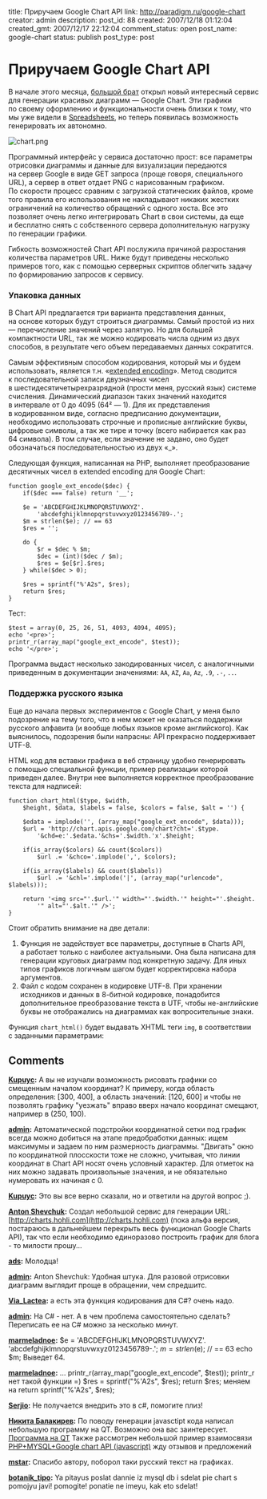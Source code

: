 title: Приручаем Google Chart API
link: http://paradigm.ru/google-chart
creator: admin
description:
post_id: 88
created: 2007/12/18 01:12:04
created_gmt: 2007/12/17 22:12:04
comment_status: open
post_name: google-chart
status: publish
post_type: post

# Приручаем Google Chart API

В начале этого месяца, [большой брат](http://google.com) открыл новый интересный сервис для генерации красивых диаграмм — Google Chart. Эти графики по своему оформлению и функциональности очень близки к тому, что мы уже видели в [Spreadsheets](http://docs.google.com/), но теперь появилась возможность генерировать их автономно.

![chart.png](/media/chart.png)

Программный интерфейс у сервиса достаточно прост: все параметры отрисовки диаграммы и данные для визуализации передаются на сервер Google в виде GET запроса (проще говоря, специального URL), а сервер в ответ отдает PNG с нарисованным графиком. По скорости процесс сравним с загрузкой статических файлов, кроме того правила его использования не накладывают никаких жестких ограничений на количество обращений с одного хоста. Все это позволяет очень легко интегрировать Chart в свои системы, да еще и бесплатно снять с собственного сервера дополнительную нагрузку по генерации графики.

Гибкость возможностей Chart API послужила причиной разростания количества параметров URL. Ниже будут приведены несколько примеров того, как с помощью серверных скриптов облегчить задачу по формированию запросов к сервису.

### Упаковка данных

В Chart API предлагается три варианта представления данных, на основе которых будут строиться диаграммы. Самый простой из них — перечисление значений через запятую. Но для большей компактности URL, так же можно кодировать числа одним из двух способов, в результате чего объем передаваемых данных сократится.

Самым эффективным способом кодирования, который мы и будем использовать, является т.н. «[extended encoding](http://code.google.com/apis/chart/#extended)». Метод сводится к последовательной записи двузначных чисел в шестидесятичетырехразрядной (прости меня, русский язык) системе счисления. Динамический диапазон таких значений находится в интервале от 0 до 4095 (64² — 1). Для их представления в кодированном виде, согласно предписанию документации, необходимо использовать строчные и прописные английские буквы, цифровые символы, а так же тире и точку (всего набирается как раз 64 символа). В том случае, если значение не задано, оно будет обозначаться последовательностью из двух «_».

Следующая функция, написанная на PHP, выполняет преобразование десятичных чисел в extended encoding для Google Chart:

    function google_ext_encode($dec) {
        if($dec === false) return '__';

        $e = 'ABCDEFGHIJKLMNOPQRSTUVWXYZ'.
            'abcdefghijklmnopqrstuvwxyz0123456789-.';
        $m = strlen($e); // == 63
        $res = '';

        do {
            $r = $dec % $m;
            $dec = (int)($dec / $m);
            $res = $e[$r].$res;
        } while($dec > 0);

        $res = sprintf("%'A2s", $res);
        return $res;
    }

Тест:

    $test = array(0, 25, 26, 51, 4093, 4094, 4095);
    echo '<pre>';
    printr_r(array_map("google_ext_encode", $test));
    echo '</pre>';


Программа выдаст несколько закодированных чисел, с аналогичными приведенным в документации значениями: `AA`, `AZ`, `Aa`, `Az`, `.9`, `.-`, `..`.

### Поддержка русского языка

Еще до начала первых экспериментов с Google Chart, у меня было подозрение на тему того, что в нем может не оказаться поддержки русского алфавита (и вообще любых языков кроме английского). Как выяснилось, подозрения были напрасны: API прекрасно поддерживает UTF-8.

HTML код для вставки графика в веб страницу удобно генерировать с помощью специальной функции, пример реализации которой приведен далее. Внутри нее выполняется корректное преобразование текста для надписей:

    function chart_html($type, $width,
        $height, $data, $labels = false, $colors = false, $alt = '') {

        $edata = implode('', (array_map("google_ext_encode", $data)));
        $url = 'http://chart.apis.google.com/chart?cht='.$type.
            '&chd=e:'.$edata.'&chs='.$width.'x'.$height;

        if(is_array($colors) && count($colors))
            $url .= '&chco='.implode(',', $colors);

        if(is_array($labels) && count($labels))
            $url .= '&chl='.implode('|', (array_map("urlencode", $labels)));

        return '<img src="'.$url.'" width="'.$width.'" height="'.$height.
            '" alt="'.$alt.'" />';
    }

Стоит обратить внимание на две детали:

  1. Функция не задействует все параметры, доступные в Charts API, а работает только с наиболее актуальными. Она была написана для генерации круговых диаграмм под конкретную задачу. Для иных типов графиков логичным шагом будет корректировка набора аргументов.
  2. Файл с кодом сохранен в кодировке UTF-8. При хранении исходников и данных в 8-битной кодировке, понадобится дополнительное преобразование текста в UTF, чтобы не-английские буквы не отображались на диаграммах как вопросительные знаки.

Функция `chart_html()` будет выдавать XHTML теги `img`, в соответствии с заданными параметрами:

## Comments

**[Kupuyc](#73 "2007/12/18 02:18:16"):** А вы не изучали возможность рисовать графики со смещенным началом координат? К примеру, когда область определения: [300, 400], а область значений: [120, 600] и чтобы не позволять графику "уезжать" вправо вверх начало координат смещают, например в (250, 100).

**[admin](#74 "2007/12/18 04:46:37"):** Автоматической подстройки координатной сетки под график всегда можно добиться на этапе предобработки данных: ищем максимумы и задаем по ним размерность диаграммы. "Двигать" окно по координатной плосскости тоже не сложно, учитывая, что линии координат в Chart API носят очень условный характер. Для отметок на них можно задавать произвольные значения, и не обязательно нумеровать их начиная с 0.

**[Kupuyc](#75 "2007/12/18 08:00:49"):** Это вы все верно сказали, но и ответили на другой вопрос ;).

**[Anton Shevchuk](#76 "2007/12/18 14:02:08"):** Создал небольшой сервис для генерации URL: [http://charts.hohli.com](http://charts.hohli.com) (пока альфа версия, постараюсь в дальнейшем перекрыть весь функционал Google Charts API), так что если необходимо единоразово построить график для блога - то милости прошу...

**[ads](#77 "2007/12/18 14:28:13"):** Молодца!

**[admin](#78 "2007/12/18 14:52:06"):** Anton Shevchuk: Удобная штука. Для разовой отрисовки диаграмм выглядит проще в обращении, чем спредшитс.

**[Via_Lactea](#99 "2007/12/20 00:36:18"):** а есть эта функция кодирования для C#? очень надо.

**[admin](#100 "2007/12/20 01:30:30"):** На C# - нет. А в чем проблема самостоятельно сделать? Переписать ее на C# можно за несколько минут.

**[marmeladnoe](#3939 "2008/10/24 15:48:08"):** $e = 'ABCDEFGHIJKLMNOPQRSTUVWXYZ'. 'abcdefghijklmnopqrstuvwxyz0123456789-.'; $m = strlen($e); // == 63 echo $m; Выведет 64.

**[marmeladnoe](#3941 "2008/10/24 16:00:09"):** ... printr_r(array_map("google_ext_encode", $test)); printr_r нет такой функции =) $res = sprintf("%'A2s", $res); return $res; меняем на return sprintf("%'A2s", $res);

**[Serjio](#11697 "2008/12/16 19:10:28"):** Не получается внедрить это в c#, помогите плиз!

**[Никита Балакирев](#45055 "2010/04/24 16:55:50"):** По поводу генерации javasctipt кода написал небольшую программу на QT. Возможно она вас заинтересует. [Программа на QT](http://lifeisfine.ru/2010/04/programmgooglecapi/) Также рассмотрен небольшой пример взаимосвязи [PHP+MYSQL+Google chart API (javascript)](http://lifeisfine.ru/2010/04/google-chart-api-mysql-php/) жду отзывов и предложений

**[mstar](#25779 "2009/02/17 19:21:20"):** Спасибо автору, поборол таки русский текст на графиках.

**[botanik_tipo](#57766 "2011/07/19 15:03:01"):** Ya pitayus poslat dannie iz mysql db i sdelat pie chart s pomojyu javi! pomogite! ponatie ne imeyu, kak eto sdelat!

